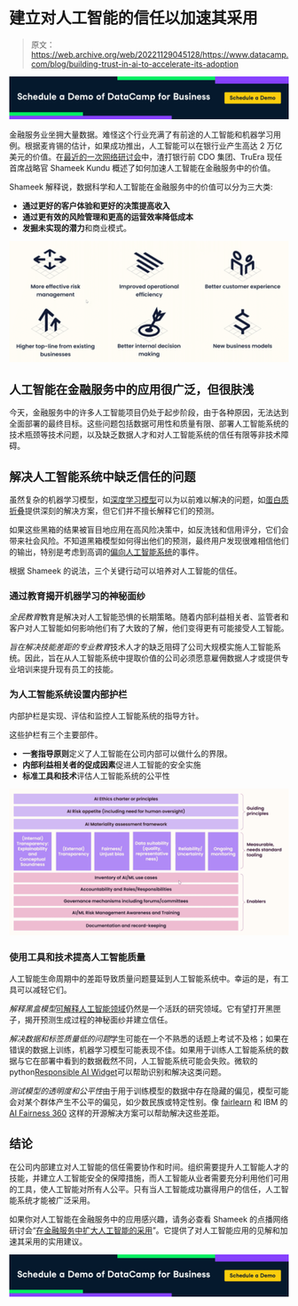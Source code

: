 # 建立对人工智能的信任以加速其采用

> 原文：<https://web.archive.org/web/20221129045128/https://www.datacamp.com/blog/building-trust-in-ai-to-accelerate-its-adoption>

[![](img/b0b115831f84d8bd82ee322a962c0c5d.png)](https://web.archive.org/web/20220525041217/https://www.datacamp.com/groups/business)

金融服务业坐拥大量数据。难怪这个行业充满了有前途的人工智能和机器学习用例。根据麦肯锡的估计，如果成功推出，人工智能可以在银行业产生高达 2 万亿美元的价值。在[最近的一次网络研讨会](https://web.archive.org/web/20220525041217/https://www.datacamp.com/resources/webinars/scaling-ai-adoption-in-financial-services-1)中，渣打银行前 CDO 集团、TruEra 现任首席战略官 Shameek Kundu 概述了如何加速人工智能在金融服务中的价值。

Shameek 解释说，数据科学和人工智能在金融服务中的价值可以分为三大类:

*   **通过更好的客户体验和更好的决策提高收入**
*   **通过更有效的风险管理和更高的运营效率降低成本**
*   **发掘未实现的潜力**和商业模式。

![](img/681c6f6eb2e2387ea27e34c8b079f98e.png)

## 人工智能在金融服务中的应用很广泛，但很肤浅

今天，金融服务中的许多人工智能项目仍处于起步阶段，由于各种原因，无法达到全面部署的最终目标。这些问题包括数据可用性和质量有限、部署人工智能系统的技术瓶颈等技术问题，以及缺乏数据人才和对人工智能系统的信任有限等非技术障碍。

## 解决人工智能系统中缺乏信任的问题

虽然复杂的机器学习模型，如[深度学习模型](https://web.archive.org/web/20220525041217/https://www.datacamp.com/tracks/deep-learning-in-python)可以为以前难以解决的问题，如[蛋白质折叠](https://web.archive.org/web/20220525041217/https://www.nature.com/articles/d41586-020-03348-4)提供深刻的解决方案，但它们并不擅长解释它们的预测。

如果这些黑箱的结果被盲目地应用在高风险决策中，如反洗钱和信用评分，它们会带来社会风险。不知道黑箱模型如何得出他们的预测，最终用户发现很难相信他们的输出，特别是考虑到高调的[偏向人工智能系统](https://web.archive.org/web/20220525041217/https://www.datacamp.com/resources/whitepapers/data-literacy-for-responsible-ai)的事件。

根据 Shameek 的说法，三个关键行动可以培养对人工智能的信任。

### 通过教育揭开机器学习的神秘面纱

*全民教育*教育是解决对人工智能恐惧的长期策略。随着内部利益相关者、监管者和客户对人工智能如何影响他们有了大致的了解，他们变得更有可能接受人工智能。

*旨在解决技能差距的专业教育*技术人才的缺乏阻碍了公司大规模实施人工智能系统。因此，旨在从人工智能系统中提取价值的公司必须愿意雇佣数据人才或提供专业培训来提升现有员工的技能。

### 为人工智能系统设置内部护栏

内部护栏是实现、评估和监控人工智能系统的指导方针。

这些护栏有三个主要部件。

*   **一套指导原则**定义了人工智能在公司内部可以做什么的界限。
*   **内部利益相关者的促成因素**促进人工智能的安全实施
*   **标准工具和技术**评估人工智能系统的公平性

![](img/5d1c21d3a361f7d5ef451c3d4cdf0547.png)

### 使用工具和技术提高人工智能质量

人工智能生命周期中的差距导致质量问题蔓延到人工智能系统中。幸运的是，有工具可以减轻它们。

*解释黑盒模型*[可解释人工智能领域](https://web.archive.org/web/20220525041217/https://www.datacamp.com/community/news/explainable-ai-xai-d8tueh7c60j)仍然是一个活跃的研究领域。它有望打开黑匣子，揭开预测生成过程的神秘面纱并建立信任。

*解决数据和标签质量低的问题*学生可能在一个不熟悉的话题上考试不及格；如果在错误的数据上训练，机器学习模型可能表现不佳。如果用于训练人工智能系统的数据与它在部署中看到的数据截然不同，人工智能系统可能会失败。微软的 python[Responsible AI Widget](https://web.archive.org/web/20220525041217/https://techcommunity.microsoft.com/t5/azure-ai/responsible-machine-learning-with-error-analysis/ba-p/2141774)可以帮助识别和解决这类问题。

*测试模型的透明度和公平性*由于用于训练模型的数据中存在隐藏的偏见，模型可能会对某个群体产生不公平的偏见，如少数民族或特定性别。像 [fairlearn](https://web.archive.org/web/20220525041217/https://github.com/fairlearn/fairlearn) 和 IBM 的 [AI Fairness 360](https://web.archive.org/web/20220525041217/https://github.com/Trusted-AI/AIF360) 这样的开源解决方案可以帮助解决这些差距。

## 结论

在公司内部建立对人工智能的信任需要协作和时间。组织需要提升人工智能人才的技能，并建立人工智能安全的保障措施，而人工智能从业者需要充分利用他们可用的工具，使人工智能对所有人公平。只有当人工智能成功赢得用户的信任，人工智能系统才能被广泛采用。

如果你对人工智能在金融服务中的应用感兴趣，请务必查看 Shameek 的点播网络研讨会“[在金融服务中扩大人工智能的采用](https://web.archive.org/web/20220525041217/https://www.datacamp.com/resources/webinars/scaling-ai-adoption-in-financial-services)”。它提供了对人工智能应用的见解和加速其采用的实用建议。

[![](img/b0b115831f84d8bd82ee322a962c0c5d.png)](https://web.archive.org/web/20220525041217/https://www.datacamp.com/groups/business)